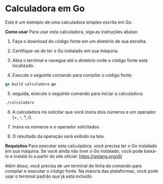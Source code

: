 # Calculadora em Go
Este é um exemplo de uma calculadora simples escrita em Go.

**Como usar**
Para usar esta calculadora, siga as instruções abaixo:

1. Faça o download do código fonte em um diretório de sua escolha.

2. Certifique-se de ter o Go instalado em sua máquina.

3. Abra o terminal e navegue até o diretório onde o código fonte está localizado.

4. Execute o seguinte comando para compilar o código fonte:

```go
go build calculadora.go
```
5. seguida, execute o seguinte comando para iniciar a calculadora:

```bash
./calculadora
```

6. A calculadora irá solicitar que você insira dois números e um operador (+, -, *, /).

7. Insira os números e o operador solicitados.

8. O resultado da operação será exibido na tela.

**Requisitos**
Para executar esta calculadora, você precisa ter o Go instalado em sua máquina. Se você ainda não tiver o Go instalado, você pode baixá-lo e instalá-lo a partir do site oficial: https://golang.org/dl/

Além disso, você precisa de um terminal de linha de comando para compilar e executar o código fonte. Na maioria das plataformas, você pode usar o terminal padrão que já está incluído.
